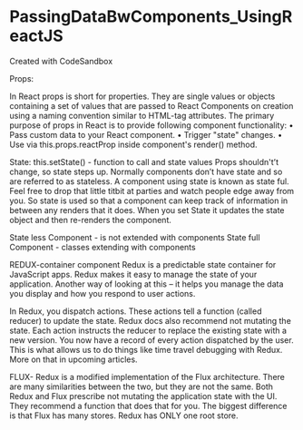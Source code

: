 # PassingDataBwComponents_UsingReactJS
Created with CodeSandbox

Props: 

In React props is short for properties. They are single values or objects containing a set of values that are passed to React Components on creation using a naming convention similar to HTML-tag attributes.
The primary purpose of props in React is to provide following component functionality:
	• Pass custom data to your React component.
	• Trigger "state" changes.
	• Use via this.props.reactProp inside component's render() method.


State:
this.setState() - function to call and state values
Props shouldn't’t change, so state steps up. Normally components don’t have state and so are referred to as stateless. A component using state is known as state ful. Feel free to drop that little titbit at parties and watch people edge away from you. So state is used so that a component can keep track of information in between any renders that it does. When you set State it updates the state object and then re-renders the component. 

State less Component - is not extended with components
State full Component - classes extending with components


REDUX-container component
Redux is a predictable state container for JavaScript apps.
Redux makes it easy to manage the state of your application. Another way of looking at this – it helps you manage the data you display and how you respond to user actions.

In Redux, you dispatch actions. These actions tell a function (called reducer) to update the state. Redux docs also recommend not mutating the state. Each action instructs the reducer to replace the existing state with a new version.
You now have a record of every action dispatched by the user. This is what allows us to do things like time travel debugging with Redux. More on that in upcoming articles.


FLUX-
Redux is a modified implementation of the Flux architecture.
There are many similarities between the two, but they are not the same.
Both Redux and Flux prescribe not mutating the application state with the UI. They recommend a function that does that for you.
The biggest difference is that Flux has many stores. Redux has ONLY one root store.



